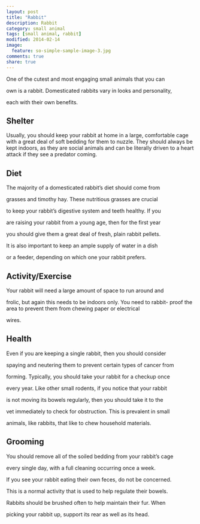 ```yaml
---
layout: post
title: "Rabbit"
description: Rabbit
category: small animal
tags: [small animal, rabbit]
modified: 2014-02-14
image:
  feature: so-simple-sample-image-3.jpg
comments: true
share: true
---
```


One of the cutest and most engaging small animals that you can 

own is a rabbit. Domesticated rabbits vary in looks and personality, 

each with their own benefits. 


## Shelter

Usually, you should keep your rabbit at home in a large, 
comfortable cage with a great deal of soft bedding for them to 
nuzzle. They should always be kept indoors, as they are social 
animals and can be literally driven to a heart attack if they see a 
predator coming.

## Diet

The majority of a domesticated rabbit’s diet should come from 

grasses and timothy hay. These nutritious grasses are crucial 

to keep your rabbit’s digestive system and teeth healthy. If you 

are raising your rabbit from a young age, then for the first year 

you should give them a great deal of fresh, plain rabbit pellets. 

It is also important to keep an ample supply of water in a dish 

or a feeder, depending on which one your rabbit prefers.

## Activity/Exercise

Your rabbit will need a large amount of space to run around and 

frolic, but again this needs to be indoors only. You need to rabbit-
proof the area to prevent them from chewing paper or electrical 

wires.

## Health

Even if you are keeping a single rabbit, then you should consider 

spaying and neutering them to prevent certain types of cancer from 

forming. Typically, you should take your rabbit for a checkup once 

every year. Like other small rodents, if you notice that your rabbit 

is not moving its bowels regularly, then you should take it to the 

vet immediately to check for obstruction. This is prevalent in small 

animals, like rabbits, that like to chew household materials.

## Grooming

You should remove all of the soiled bedding from your rabbit’s cage 

every single day, with a full cleaning occurring once a week. 


If you see your rabbit eating their own feces, do not be concerned. 

This is a normal activity that is used to help regulate their bowels.


Rabbits should be brushed often to help maintain their fur. When 

picking your rabbit up, support its rear as well as its head.
